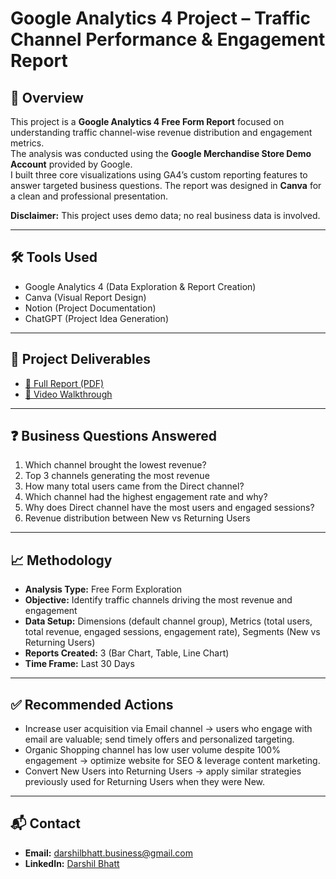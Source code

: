 # Google Analytics 4 Project – Traffic Channel Performance & Engagement Report

## 📌 Overview
This project is a **Google Analytics 4 Free Form Report** focused on understanding traffic channel-wise revenue distribution and engagement metrics.  
The analysis was conducted using the **Google Merchandise Store Demo Account** provided by Google.  
I built three core visualizations using GA4’s custom reporting features to answer targeted business questions. The report was designed in **Canva** for a clean and professional presentation.

**Disclaimer:** This project uses demo data; no real business data is involved.

---

## 🛠 Tools Used
- Google Analytics 4 (Data Exploration & Report Creation)  
- Canva (Visual Report Design)  
- Notion (Project Documentation)  
- ChatGPT (Project Idea Generation)  

---

## 📂 Project Deliverables
- [📑 Full Report (PDF)](Traffic_Channel_Performance_Report.pdf.pdf)
- [🎥 Video Walkthrough](https://drive.google.com/file/d/1iFPHDs4M6Tpd9DMwoIzS6QuMT4UfgAJX/view?usp=drive_link)

---

## ❓ Business Questions Answered
1. Which channel brought the lowest revenue?  
2. Top 3 channels generating the most revenue  
3. How many total users came from the Direct channel?  
4. Which channel had the highest engagement rate and why?  
5. Why does Direct channel have the most users and engaged sessions?  
6. Revenue distribution between New vs Returning Users  

---

## 📈 Methodology
- **Analysis Type:** Free Form Exploration  
- **Objective:** Identify traffic channels driving the most revenue and engagement  
- **Data Setup:** Dimensions (default channel group), Metrics (total users, total revenue, engaged sessions, engagement rate), Segments (New vs Returning Users)  
- **Reports Created:** 3 (Bar Chart, Table, Line Chart)  
- **Time Frame:** Last 30 Days 

---

## ✅ Recommended Actions
- Increase user acquisition via Email channel → users who engage with email are valuable; send timely offers and personalized targeting.  
- Organic Shopping channel has low user volume despite 100% engagement → optimize website for SEO & leverage content marketing.  
- Convert New Users into Returning Users → apply similar strategies previously used for Returning Users when they were New.  

---

## 📬 Contact
- **Email:** darshilbhatt.business@gmail.com
- **LinkedIn:** [Darshil Bhatt](https://www.linkedin.com/in/darshil-bhatt-a2a6bb22a/)
